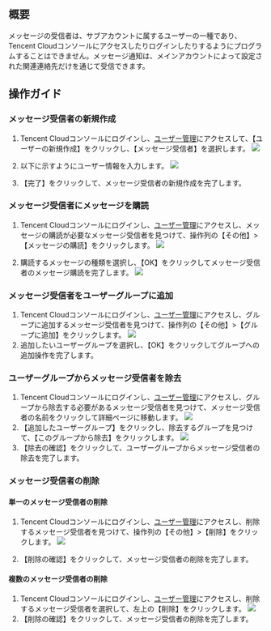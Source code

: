 ## 概要
メッセージの受信者は、サブアカウントに属するユーザーの一種であり、Tencent Cloudコンソールにアクセスしたりログインしたりするようにプログラムすることはできません。メッセージ通知は、メインアカウントによって設定された関連連絡先だけを通じて受信できます。

## 操作ガイド

### メッセージ受信者の新規作成

1. Tencent Cloudコンソールにログインし、[ユーザー管理](https://console.cloud.tencent.com/cam)にアクセスして、【ユーザーの新規作成】をクリックし、【メッセージ受信者】を選択します。
![](https://main.qcloudimg.com/raw/920b6e3600bcf614fc7767fe47e4702e.png)

2. 以下に示すようにユーザー情報を入力します。
![](https://main.qcloudimg.com/raw/6c10fae847fab945fd82483cbc6af6e7.png)

3. 【完了】をクリックして、メッセージ受信者の新規作成を完了します。

### メッセージ受信者にメッセージを購読

1. Tencent Cloudコンソールにログインし、[ユーザー管理](https://console.cloud.tencent.com/cam)にアクセスし、メッセージの購読が必要なメッセージ受信者を見つけて、操作列の【その他】>【メッセージの購読】をクリックします。
![](https://main.qcloudimg.com/raw/fcb9dbffd321d7309d18832962c150c7.png)

2. 購読するメッセージの種類を選択し、【OK】をクリックしてメッセージ受信者のメッセージ購読を完了します。
![](https://main.qcloudimg.com/raw/bda3c9ec8789385021bc4140d8ef6f27.png)

### メッセージ受信者をユーザーグループに追加
1. Tencent Cloudコンソールにログインし、[ユーザー管理](https://console.cloud.tencent.com/cam)にアクセスし、グループに追加するメッセージ受信者を見つけて、操作列の【その他】>【グループに追加】をクリックします。
![](https://main.qcloudimg.com/raw/44d2ecbd57aaa1bedd1f0a8b25055289.png)
2. 追加したいユーザーグループを選択し、【OK】をクリックしてグループへの追加操作を完了します。


### ユーザーグループからメッセージ受信者を除去
1. Tencent Cloudコンソールにログインし、[ユーザー管理](https://console.cloud.tencent.com/cam)にアクセスし、グループから除去する必要があるメッセージ受信者を見つけて、メッセージ受信者の名前をクリックして詳細ページに移動します。
![](https://main.qcloudimg.com/raw/9097874a734e5d34652680d9d4568a84.png)
2. 【追加したユーザーグループ】をクリックし、除去するグループを見つけて、【このグループから除去】をクリックします。
![](https://main.qcloudimg.com/raw/f740f76509272ad74aa94079ffe4f230.png)
3. 【除去の確認】をクリックして、ユーザーグループからメッセージ受信者の除去を完了します。

### メッセージ受信者の削除
#### 単一のメッセージ受信者の削除
1. Tencent Cloudコンソールにログインし、[ユーザー管理](https://console.cloud.tencent.com/cam)にアクセスし、削除するメッセージ受信者を見つけて、操作列の【その他】>【削除】をクリックします。
![](https://main.qcloudimg.com/raw/b90c0a348cc4264c2a549cd86883adba.png)

2. 【削除の確認】をクリックして、メッセージ受信者の削除を完了します。

#### 複数のメッセージ受信者の削除
1. Tencent Cloudコンソールにログインし、[ユーザー管理](https://console.cloud.tencent.com/cam)にアクセスし、削除するメッセージ受信者を選択して、左上の【削除】をクリックします。
![](https://main.qcloudimg.com/raw/339a1322aeac39e44e76b11b16cddd73.png)
2. 【削除の確認】をクリックして、メッセージ受信者の削除を完了します。
